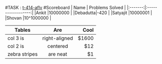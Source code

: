 
#TASK : [t-414-aflv](https://algo.is/t-414-aflv-competitive-programming-course-2016/ "Introductory Course")
#Scoreboard
|  Name   |  Problems Solved   |
|:-------:|:------------------:|
|Ankit    |10000000            |
|Debadutta|-420                |
|Satyajit |10000001            |
|Shovan   |10^1000000          |



| Tables        | Are           | Cool  |
| ------------- |:-------------:| -----:|
| col 3 is      | right-aligned | $1600 |
| col 2 is      | centered      |   $12 |
| zebra stripes | are neat      |    $1 |
